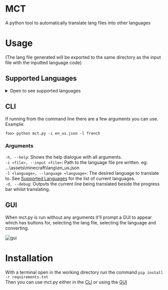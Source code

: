 # MCT
A python tool to automatically translate lang files into other languages

# Usage

(The lang file generated will be exported to the same directory as the input file with the inputted language code)  

## Supported Languages

<details><summary>Open to see supported languages</summary>

 - Afrikaans
 - Albanian
 - Arabic
 - Azerbaijani
 - Basque
 - Belarusian
 - Bulgarian
 - Catalan
 - Chinese Simplified
 - Chinese Traditional
 - Croatian
 - Czech
 - Danish
 - Dutch
 - English
 - Esperanto
 - Estonian
 - Filipino
 - Finnish
 - French
 - Galician
 - Georgian
 - German
 - Greek
 - Hebrew
 - Hindi
 - Hungarian
 - Icelandic
 - Indonesian
 - Irish
 - Italian
 - Japanese
 - Kannada
 - Korean
 - Latin
 - Latvian
 - Lithuanian
 - Macedonian
 - Malay
 - Maltese
 - Norwegian
 - Persian
 - Polish
 - Portuguese
 - Romanian
 - Russian
 - Serbian
 - Slovak
 - Slovenian
 - Spanish
 - Swedish
 - Tamil
 - Thai
 - Turkish
 - Ukrainian
 - Vietnamese
 - Welsh
 - Yiddish

</details>

## CLI

If running from the command line there are a few arguments you can use.  
Example:  
```
foo> python mct.py -i en_us.json -l french
```

### Arguments

`-h, --help`: Shows the help dialogue with all arguments.  
`-i <file>, --input <file>`: Path to the language file pre written. eg: ...\assets\minecraft\lang\en_us.json  
`-l <language>, --language <language>`: The desired language to translate to. See [Supported Languages](#supported-languages) for the list of current languages.  
`-d, --debug`: Outputs the current line being translated beside the progress bar whilst translating.  

## GUI

When mct.py is run without any arguments it'll prompt a GUI to appear which has buttons for, selecting the lang file, selecting the language and converting. 

![gui](https://github.com/lemonhandgrenade/MCT/assets/36611142/68b83dc6-0b01-45d6-b94f-49a2b20c9cca)

# Installation

With a terminal open in the working directory run the command `pip install -r requirements.txt`  
Then you can use mct.py either in the [CLI](#cli) or using the [GUI](#gui)  
